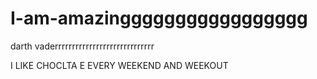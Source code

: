# I-am-amazinggggggggggggggggg


darth vaderrrrrrrrrrrrrrrrrrrrrrrrrrrrr


I LIKE CHOCLTA E EVERY WEEKEND AND WEEKOUT